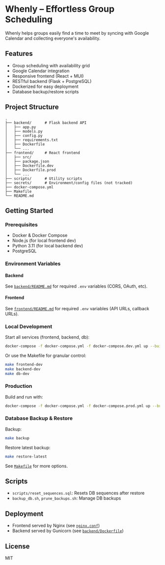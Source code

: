 # Whenly – Effortless Group Scheduling

Whenly helps groups easily find a time to meet by syncing with Google Calendar and collecting everyone's availability.

## Features

- Group scheduling with availability grid
- Google Calendar integration
- Responsive frontend (React + MUI)
- RESTful backend (Flask + PostgreSQL)
- Dockerized for easy deployment
- Database backup/restore scripts

## Project Structure

```
.
├── backend/      # Flask backend API
│   ├── app.py
│   ├── models.py
│   ├── config.py
│   ├── requirements.txt
│   ├── Dockerfile
│   └── ...
├── frontend/     # React frontend
│   ├── src/
│   ├── package.json
│   ├── Dockerfile.dev
│   ├── Dockerfile.prod
│   └── ...
├── scripts/      # Utility scripts
├── secrets/      # Environment/config files (not tracked)
├── docker-compose.yml
├── Makefile
└── README.md
```

## Getting Started

### Prerequisites

- Docker & Docker Compose
- Node.js (for local frontend dev)
- Python 3.11 (for local backend dev)
- PostgreSQL

### Environment Variables

#### Backend

See [`backend/README.md`](backend/README.md) for required `.env` variables (CORS, OAuth, etc).

#### Frontend

See [`frontend/README.md`](frontend/README.md) for required `.env` variables (API URLs, callback URLs).

### Local Development

Start all services (frontend, backend, db):

```sh
docker-compose -f docker-compose.yml -f docker-compose.dev.yml up --build
```

Or use the Makefile for granular control:

```sh
make frontend-dev
make backend-dev
make db-dev
```

### Production

Build and run with:

```sh
docker-compose -f docker-compose.yml -f docker-compose.prod.yml up --build
```

### Database Backup & Restore

Backup:

```sh
make backup
```

Restore latest backup:

```sh
make restore-latest
```

See [`Makefile`](Makefile) for more options.

## Scripts

- `scripts/reset_sequences.sql`: Resets DB sequences after restore
- `backup_db.sh`, `prune_backups.sh`: Manage DB backups

## Deployment

- Frontend served by Nginx (see [`nginx.conf`](frontend/nginx.conf))
- Backend served by Gunicorn (see [`backend/Dockerfile`](backend/Dockerfile))

## License

MIT